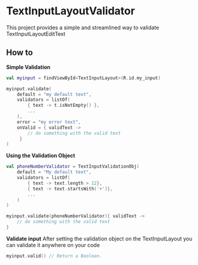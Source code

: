# TextInputLayoutValidator
This project provides a simple and streamlined way to validate TextInputLayoutEditText

## How to
<b>Simple Validation</b>
```kotlin
val myinput = findViewById<TextInputLayout>(R.id.my_input)

myinput.validate(
    default = "my default text",
    validators = listOf(
        { text -> t.isNotEmpty() },
        ...
    ),
    error = "my error text",
    onValid = { validText -> 
        // do something with the valid text
     }
)
```

<b>Using the Validation Object</b>

```kotlin
val phoneNumberValidator = TextInputValidationObj(
    default = "My default text",
    validators = listOf(
        { text -> text.length > 12},
        { text -> text.startsWith('+')},
        ...
    )
)

myinput.validate(phoneNumberValidator){ validText ->
    // do something with the valid text
}
```

<b>Validate input</b>
After setting the validation object on the TextInputLayout you can validate it anywhere on your code
```kotlin
myinput.valid() // Return a Boolean.
```


